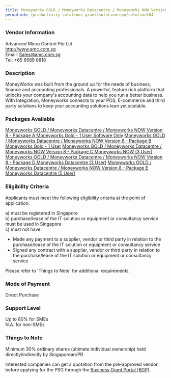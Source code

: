 ```yaml
---
title: Moneyworks GOLD / Moneyworks Datacentre / Moneyworks NOW Version 8
permalink: /productivity-solutions-grant/solutionrepo/solution104
---
```


### Vendor Information
Advanced Micro Control Pte Ltd<br>http://www.amc.com.sg<br>Email: Sales@amc.com.sg<br>Tel: +65 6589 8818

### Description

MoneyWorks was built from the ground up for the needs of business, finance and accounting professionals. A powerful, feature rich platform that unlocks your company's accounting data to help you run a better business. With Integration, Moneyworks connects to your POS, E-commerce and third party solutions to keep your accounting solutions lean yet scalable.

### Packages Available

<a href='https://www.gobusiness.gov.sg/images/psg/Advanced_Micro_Control _20190051_Annex_3_20200625145213_Part_1.pdf' target='_blank'>Moneyworks GOLD / Moneyworks Datacentre / Moneyworks NOW Version 8 - Package A Moneyworks Gold - 1 User Software Only</a>
<a href='https://www.gobusiness.gov.sg/images/psg/Advanced_Micro_Control _20190051_Annex_3_20200625145213_Part_2.pdf' target='_blank'>Moneyworks GOLD / Moneyworks Datacentre / Moneyworks NOW Version 8 - Package B Moneyworks Gold - 1 User</a>
<a href='https://www.gobusiness.gov.sg/images/psg/Advanced_Micro_Control _20190051_Annex_3_20200625145213_Part_3.pdf' target='_blank'>Moneyworks GOLD / Moneyworks Datacentre / Moneyworks NOW Version 8 - Package C Moneyworks NOW (3 User)</a>
<a href='https://www.gobusiness.gov.sg/images/psg/Advanced_Micro_Control _20190051_Annex_3_20200625145213_Part_4.pdf' target='_blank'>Moneyworks GOLD / Moneyworks Datacentre / Moneyworks NOW Version 8 - Package D Moneyworks Datacentre (3 User)</a>
<a href='https://www.gobusiness.gov.sg/images/psg/Advanced_Micro_Control _20190051_Annex_3_20200625145213_Part_5.pdf' target='_blank'>Moneyworks GOLD / Moneyworks Datacentre / Moneyworks NOW Version 8 - Package E Moneyworks Datacentre (5 User)</a>

### Eligibility Criteria

Applicants must meet the following eligibility criteria at the point of application:

a) must be registered in Singapore <br>
b) purchase/lease of the IT solution or equipment or consultancy service must be used in Singapore <br>
c) must not have:
- Made any payment to a supplier, vendor or third party in relation to the purchase/lease of the IT solution or equipment or consultancy service
- Signed any contract with a supplier, vendor or third party in relation to the purchase/lease of the IT solution or equipment or consultancy service

Please refer to 'Things to Note' for additional requirements.

### Mode of Payment
Direct Purchase

### Support Level
Up to 80% for SMEs <br>
N.A. for non-SMEs

### Things to Note
Minimum 30% ordinary shares (ultimate individual ownership) held directly/indirectly by Singaporean/PR

Interested companies can get a quotation from the pre-approved vendor, before applying for the PSG through the <a target='_blank' href='https://www.businessgrants.gov.sg/'>Business Grant Portal (BGP)</a>.
